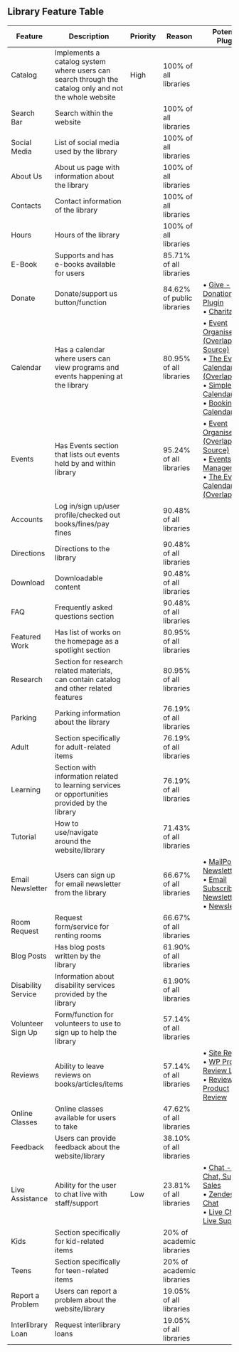 ## Library Feature Table

Feature | Description | Priority | Reason | Potential Plugin
--- | --- | --- | --- | ---
Catalog | Implements a catalog system where users can search through the catalog only and not the whole website | High | 100% of all libraries |
Search Bar | Search within the website | | 100% of all libraries |
Social Media | List of social media used by the library | | 100% of all libraries |
About Us | About us page with information about the library | | 100% of all libraries |
Contacts | Contact information of the library | | 100% of all libraries |
Hours | Hours of the library | | 100% of all libraries |
E-Book | Supports and has e-books available for users | | 85.71% of all libraries |
Donate | Donate/support us button/function | | 84.62% of public libraries | &bull; [Give - Donation Plugin](https://wordpress.org/plugins/give/)<br/>&bull; [Charitable](https://wordpress.org/plugins/charitable/)
Calendar | Has a calendar where users can view programs and events happening at the library | | 80.95% of all libraries | &bull; [Event Organiser (Overlap/Open Source)](https://wp-event-organiser.com/)<br/>&bull; [The Events Calendar (Overlap)](https://wordpress.org/plugins/the-events-calendar/)<br/>&bull; [Simple Calendar](https://wordpress.org/plugins/google-calendar-events/)<br/>&bull; [Booking Calendar](https://wordpress.org/plugins/booking/)
Events | Has Events section that lists out events held by and within library | | 95.24% of all libraries | &bull; [Event Organiser (Overlap/Open Source)](https://wp-event-organiser.com/)<br/>&bull; [Events Manager](https://wordpress.org/plugins/events-manager/)<br/>&bull; [The Events Calendar (Overlap)](https://wordpress.org/plugins/the-events-calendar/)
Accounts | Log in/sign up/user profile/checked out books/fines/pay fines | | 90.48% of all libraries |
Directions | Directions to the library | | 90.48% of all libraries |
Download | Downloadable content | | 90.48% of all libraries |
FAQ | Frequently asked questions section | | 90.48% of all libraries |
Featured Work | Has list of works on the homepage as a spotlight section | | 80.95% of all libraries |
Research | Section for research related materials, can contain catalog and other related features | | 80.95% of all libraries |
Parking | Parking information about the library | | 76.19% of all libraries |
Adult | Section specifically for adult-related items | | 76.19% of all libraries |
Learning | Section with information related to learning services or opportunities provided by the library | | 76.19% of all libraries |
Tutorial | How to use/navigate around the website/library | | 71.43% of all libraries |
Email Newsletter | Users can sign up for email newsletter from the library | | 66.67% of all libraries | &bull; [MailPoet Newsletters](https://wordpress.org/plugins/mailpoet/)<br/>&bull; [Email Subscribers & Newsletters](https://wordpress.org/plugins/email-subscribers/)<br/>&bull; [Newsletters](https://wordpress.org/plugins/newsletters-lite/)
Room Request | Request form/service for renting rooms | | 66.67% of all libraries |
Blog Posts | Has blog posts written by the library | | 61.90% of all libraries |
Disability Service | Information about disability services provided by the library | | 61.90% of all libraries |
Volunteer Sign Up | Form/function for volunteers to use to sign up to help the library | | 57.14% of all libraries |
Reviews | Ability to leave reviews on books/articles/items | | 57.14% of all libraries | &bull; [Site Reviews](https://wordpress.org/plugins/site-reviews/)<br/>&bull; [WP Product Review Lite](https://wordpress.org/plugins/wp-product-review/)<br/>&bull; [Review & Product Review](https://wordpress.org/plugins/review-builder/)
Online Classes | Online classes available for users to take | | 47.62% of all libraries |
Feedback | Users can provide feedback about the website/library | | 38.10% of all libraries |
Live Assistance | Ability for the user to chat live with staff/support | Low | 23.81% of all libraries | &bull; [Chat - Live Chat, Support, Sales](https://wordpress.org/plugins/chats/)<br/>&bull; [Zendesk Chat](https://wordpress.org/plugins/zopim-live-chat/)<br/>&bull; [Live Chat - Live Support](https://wordpress.org/plugins/onwebchat/)
Kids | Section specifically for kid-related items | | 20% of academic libraries |
Teens | Section specifically for teen-related items | | 20% of academic libraries |
Report a Problem | Users can report a problem about the website/library | | 19.05% of all libraries |
Interlibrary Loan | Request interlibrary loans | | 19.05% of all libraries |
